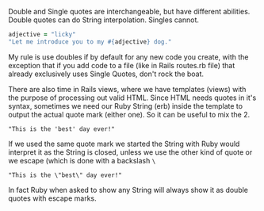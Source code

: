 Double and Single quotes are interchangeable, but have different abilities. Double quotes can do String interpolation. Singles cannot.

```ruby
adjective = "licky"
"Let me introduce you to my #{adjective} dog."
```

My rule is use doubles if by default for any new code you create, with the exception that if you add code to a file (like in Rails routes.rb file) that already exclusively uses Single Quotes, don't rock the boat.

There are also time in Rails views, where we have templates (views) with the purpose of processing out valid HTML. Since HTML needs quotes in it's syntax, sometimes we need our Ruby String (erb) inside the template to output the actual quote mark (either one). So it can be useful to mix the 2. 

```
"This is the 'best' day ever!"
```

If we used the same quote mark we started the String with Ruby would interpret it as the String is closed, unless we use the other kind of quote or we escape (which is done with a backslash `\`

```
"This is the \"best\" day ever!"
```

In fact Ruby when asked to show any String will always show it as double quotes with escape marks.
